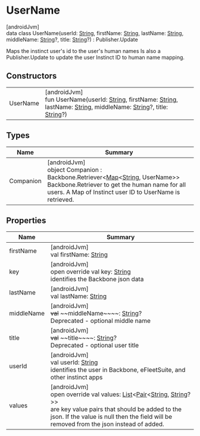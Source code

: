 # UserName

[androidJvm]\
data class UserName(userId: [String](https://kotlinlang.org/api/latest/jvm/stdlib/kotlin/-string/index.html), firstName: [String](https://kotlinlang.org/api/latest/jvm/stdlib/kotlin/-string/index.html), lastName: [String](https://kotlinlang.org/api/latest/jvm/stdlib/kotlin/-string/index.html), middleName: [String](https://kotlinlang.org/api/latest/jvm/stdlib/kotlin/-string/index.html)?, title: [String](https://kotlinlang.org/api/latest/jvm/stdlib/kotlin/-string/index.html)?) : Publisher.Update

Maps the instinct user's id to the user's human names Is also a Publisher.Update to update the user Instinct ID to human name mapping.

## Constructors

| | |
|---|---|
| UserName | [androidJvm]<br>fun UserName(userId: [String](https://kotlinlang.org/api/latest/jvm/stdlib/kotlin/-string/index.html), firstName: [String](https://kotlinlang.org/api/latest/jvm/stdlib/kotlin/-string/index.html), lastName: [String](https://kotlinlang.org/api/latest/jvm/stdlib/kotlin/-string/index.html), middleName: [String](https://kotlinlang.org/api/latest/jvm/stdlib/kotlin/-string/index.html)?, title: [String](https://kotlinlang.org/api/latest/jvm/stdlib/kotlin/-string/index.html)?) |

## Types

| Name | Summary |
|---|---|
| Companion | [androidJvm]<br>object Companion : Backbone.Retriever&lt;[Map](https://kotlinlang.org/api/latest/jvm/stdlib/kotlin.collections/-map/index.html)&lt;[String](https://kotlinlang.org/api/latest/jvm/stdlib/kotlin/-string/index.html), UserName&gt;&gt; <br>Backbone.Retriever to get the human name for all users. A Map of Instinct user ID to UserName is retrieved. |

## Properties

| Name | Summary |
|---|---|
| firstName | [androidJvm]<br>val firstName: [String](https://kotlinlang.org/api/latest/jvm/stdlib/kotlin/-string/index.html) |
| key | [androidJvm]<br>open override val key: [String](https://kotlinlang.org/api/latest/jvm/stdlib/kotlin/-string/index.html)<br>identifies the Backbone json data |
| lastName | [androidJvm]<br>val lastName: [String](https://kotlinlang.org/api/latest/jvm/stdlib/kotlin/-string/index.html) |
| middleName | [androidJvm]<br>~~val~~ ~~middleName~~~~: [String](https://kotlinlang.org/api/latest/jvm/stdlib/kotlin/-string/index.html)?<br>Deprecated - optional middle name |
| title | [androidJvm]<br>~~val~~ ~~title~~~~: [String](https://kotlinlang.org/api/latest/jvm/stdlib/kotlin/-string/index.html)?<br>Deprecated - optional user title |
| userId | [androidJvm]<br>val userId: [String](https://kotlinlang.org/api/latest/jvm/stdlib/kotlin/-string/index.html)<br>identifies the user in Backbone, eFleetSuite, and other instinct apps |
| values | [androidJvm]<br>open override val values: [List](https://kotlinlang.org/api/latest/jvm/stdlib/kotlin.collections/-list/index.html)&lt;[Pair](https://kotlinlang.org/api/latest/jvm/stdlib/kotlin/-pair/index.html)&lt;[String](https://kotlinlang.org/api/latest/jvm/stdlib/kotlin/-string/index.html), [String](https://kotlinlang.org/api/latest/jvm/stdlib/kotlin/-string/index.html)?&gt;&gt;<br>are key value pairs that should be added to the json. If the value is null then the field will be removed from the json instead of added. |